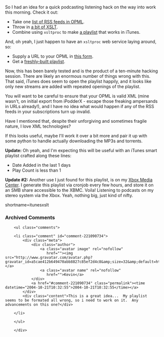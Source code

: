 So I had an idea for a quick podcasting listening hack on the way into work this morning. Check it out:

* Take one [list of RSS feeds in OPML](http://www.decafbad.com/2004/10/podcasts.opml).
* Throw in [a bit of XSLT](http://www.decafbad.com/2004/10/opml-to-playlist.xsl).
* Combine using `xsltproc` to make [a playlist](http://www.decafbad.com/2004/10/podcasts.pls) that works in iTunes.

And, oh yeah, I just happen to have an `xsltproc` web service laying around, so:

* Supply a URL to your OPML in [this form](http://www.decafbad.com/2004/10/xsltproc.cgi?xsl=http%3A%2F%2Fwww.decafbad.com%2F2004%2F10%2Fopml-to-playlist.xsl).
* Get a [freshly-built playlist](http://www.decafbad.com/2004/10/xsltproc.cgi?xsl=http%3A%2F%2Fwww.decafbad.com%2F2004%2F10%2Fopml-to-playlist.xsl&#38;xml=http%3A%2F%2Fwww.decafbad.com%2F2004%2F10%2Fpodcasts.opml).

Now, this has been barely tested and is the product of a ten-minute hacking session.  There are likely an enormous number of things wrong with this.  That said, iTunes does seem to open the playlist happily, and it looks like only new streams are added with repeated openings of the playlist.

You will want to be careful to ensure that your OPML is valid XML (mine wasn't, on initial export from iPodderX - escape those freaking ampersands in URLs already!), and I have no idea what would happen if any of the RSS feeds in your subscriptions turn up invalid.  

Have I mentioned that, despite their unforgiving and sometimes fragile nature, I love XML technologies?

If this looks useful, maybe I'll work it over a bit more and pair it up with some python to handle actually downloading the MP3s and torrents.

**Update:** Oh yeah, and I'm expecting this will be useful with an iTunes smart playlist crafted along these lines:

* Date Added in the last 1 days
* Play Count is less than 1

**Update #2:** Another use I just found for this playlist, is on my [Xbox Media Center](http://www.xboxmediacenter.com/).  I generate this playlist via cronjob every few hours, and store it on an SMB share accessible to the XBMC.  Voila!  Listening to podcasts on my stereo system via the Xbox.  Yeah, nothing big, just kind of nifty.
<!--more-->
shortname=itunesxslt

<div id="comments" class="comments archived-comments">
            <h3>Archived Comments</h3>
            
        <ul class="comments">
            
        <li class="comment" id="comment-221090734">
            <div class="meta">
                <div class="author">
                    <a class="avatar image" rel="nofollow" 
                       href=""><img src="http://www.gravatar.com/avatar.php?gravatar_id=a5cae412b649470abb8827c85ef2d4c8&amp;size=32&amp;default=http://mediacdn.disqus.com/1320279820/images/noavatar32.png"/></a>
                    <a class="avatar name" rel="nofollow" 
                       href="">Kevin</a>
                </div>
                <a href="#comment-221090734" class="permalink"><time datetime="2004-10-21T10:32:55">2004-10-21T10:32:55</time></a>
            </div>
            <div class="content">This is a great idea...  My playlist seems to be formated all wrong, so i need to work on it.  Any advancements on this one?</div>
            
        </li>
    
        </ul>
    
        </div>
    